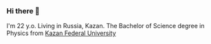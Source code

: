 ### Hi there 👋

I'm 22 y.o.
Living in Russia, Kazan.
The Bachelor of Science degree in Physics from [Kazan Federal University](https://kpfu.ru/) 
